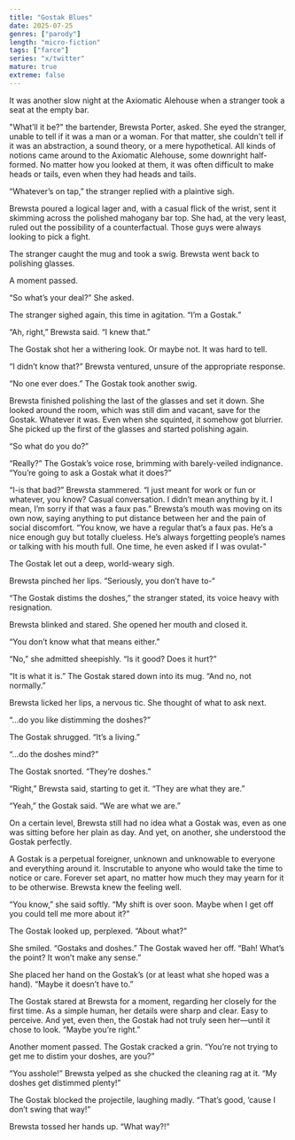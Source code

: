 ```yaml
---
title: "Gostak Blues"
date: 2025-07-25
genres: ["parody"]
length: "micro-fiction"
tags: ["farce"]
series: "x/twitter"
mature: true
extreme: false
---
```

It was another slow night at the Axiomatic Alehouse when a stranger took a seat at the empty bar.

"What’ll it be?" the bartender, Brewsta Porter, asked. She eyed the stranger, unable to tell if it was a man or a woman. For that matter, she couldn't tell if it was an abstraction, a sound theory, or a mere hypothetical. All kinds of notions came around to the Axiomatic Alehouse, some downright half-formed. No matter how you looked at them, it was often difficult to make heads or tails, even when they had heads and tails.

“Whatever’s on tap,” the stranger replied with a plaintive sigh.

Brewsta poured a logical lager and, with a casual flick of the wrist, sent it skimming across the polished mahogany bar top. She had, at the very least, ruled out the possibility of a counterfactual. Those guys were always looking to pick a fight.

The stranger caught the mug and took a swig. Brewsta went back to polishing glasses.

A moment passed.

“So what’s your deal?” She asked.

The stranger sighed again, this time in agitation. “I’m a Gostak.”

“Ah, right,” Brewsta said. “I knew that.”

The Gostak shot her a withering look. Or maybe not. It was hard to tell.

“I didn’t know that?” Brewsta ventured, unsure of the appropriate response.

“No one ever does.” The Gostak took another swig.

Brewsta finished polishing the last of the glasses and set it down. She looked around the room, which was still dim and vacant, save for the Gostak. Whatever it was. Even when she squinted, it somehow got blurrier. She picked up the first of the glasses and started polishing again.

“So what do you do?”

“Really?” The Gostak’s voice rose, brimming with barely-veiled indignance. “You’re going to ask a Gostak what it does?”

“I-is that bad?” Brewsta stammered. “I just meant for work or fun or whatever, you know? Casual conversation. I didn’t mean anything by it. I mean, I’m sorry if that was a faux pas.” Brewsta’s mouth was moving on its own now, saying anything to put distance between her and the pain of social discomfort. “You know, we have a regular that’s a faux pas. He’s a nice enough guy but totally clueless. He’s always forgetting people’s names or talking with his mouth full. One time, he even asked if I was ovulat-"

The Gostak let out a deep, world-weary sigh.

Brewsta pinched her lips. “Seriously, you don’t have to-“

“The Gostak distims the doshes,” the stranger stated, its voice heavy with resignation.

Brewsta blinked and stared. She opened her mouth and closed it.

“You don’t know what that means either.”

“No,” she admitted sheepishly. “Is it good? Does it hurt?”

“It is what it is.” The Gostak stared down into its mug. “And no, not normally.”

Brewsta licked her lips, a nervous tic. She thought of what to ask next.

“…do you like distimming the doshes?”

The Gostak shrugged. “It’s a living.”

“…do the doshes mind?”

The Gostak snorted. “They’re doshes.”

“Right,” Brewsta said, starting to get it. “They are what they are.”

“Yeah,” the Gostak said. “We are what we are.”

On a certain level, Brewsta still had no idea what a Gostak was, even as one was sitting before her plain as day. And yet, on another, she understood the Gostak perfectly.

A Gostak is a perpetual foreigner, unknown and unknowable to everyone and everything around it. Inscrutable to anyone who would take the time to notice or care. Forever set apart, no matter how much they may yearn for it to be otherwise. Brewsta knew the feeling well.

“You know,” she said softly. “My shift is over soon. Maybe when I get off you could tell me more about it?”

The Gostak looked up, perplexed. “About what?”

She smiled. “Gostaks and doshes.”
The Gostak waved her off. “Bah! What’s the point? It won’t make any sense.”

She placed her hand on the Gostak’s (or at least what she hoped was a hand). “Maybe it doesn’t have to.”

The Gostak stared at Brewsta for a moment, regarding her closely for the first time. As a simple human, her details were sharp and clear. Easy to perceive. And yet, even then, the Gostak had not truly seen her—until it chose to look. “Maybe you’re right.”

Another moment passed. The Gostak cracked a grin. “You’re not trying to get me to distim your doshes, are you?”

“You asshole!” Brewsta yelped as she chucked the cleaning rag at it. “My doshes get distimmed plenty!”

The Gostak blocked the projectile, laughing madly. “That’s good, ‘cause I don’t swing that way!”

Brewsta tossed her hands up. “What way?!”